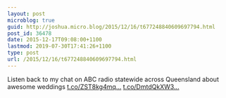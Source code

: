 ```yaml
---
layout: post
microblog: true
guid: http://joshua.micro.blog/2015/12/16/t677248840609697794.html
post_id: 36478
date: 2015-12-17T09:08:00+1100
lastmod: 2019-07-30T17:41:26+1100
type: post
url: /2015/12/16/t677248840609697794.html
---
```

Listen back to my chat on ABC radio statewide across Queensland about awesome weddings [t.co/ZST8kg4mq...](https://t.co/ZST8kg4mqr) [t.co/DmtdQkXW3...](https://t.co/DmtdQkXW3z)
